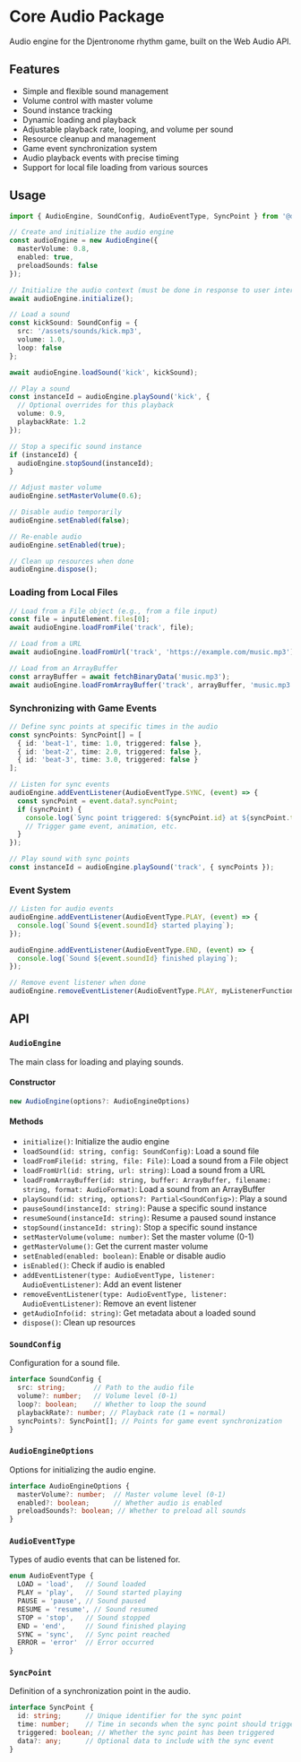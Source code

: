 # Core Audio Package

Audio engine for the Djentronome rhythm game, built on the Web Audio API.

## Features

- Simple and flexible sound management
- Volume control with master volume
- Sound instance tracking
- Dynamic loading and playback
- Adjustable playback rate, looping, and volume per sound
- Resource cleanup and management
- Game event synchronization system
- Audio playback events with precise timing
- Support for local file loading from various sources

## Usage

```typescript
import { AudioEngine, SoundConfig, AudioEventType, SyncPoint } from '@djentronome/core-audio';

// Create and initialize the audio engine
const audioEngine = new AudioEngine({
  masterVolume: 0.8,
  enabled: true,
  preloadSounds: false
});

// Initialize the audio context (must be done in response to user interaction)
await audioEngine.initialize();

// Load a sound
const kickSound: SoundConfig = {
  src: '/assets/sounds/kick.mp3',
  volume: 1.0,
  loop: false
};

await audioEngine.loadSound('kick', kickSound);

// Play a sound
const instanceId = audioEngine.playSound('kick', {
  // Optional overrides for this playback
  volume: 0.9,
  playbackRate: 1.2
});

// Stop a specific sound instance
if (instanceId) {
  audioEngine.stopSound(instanceId);
}

// Adjust master volume
audioEngine.setMasterVolume(0.6);

// Disable audio temporarily
audioEngine.setEnabled(false);

// Re-enable audio
audioEngine.setEnabled(true);

// Clean up resources when done
audioEngine.dispose();
```

### Loading from Local Files

```typescript
// Load from a File object (e.g., from a file input)
const file = inputElement.files[0];
await audioEngine.loadFromFile('track', file);

// Load from a URL
await audioEngine.loadFromUrl('track', 'https://example.com/music.mp3');

// Load from an ArrayBuffer
const arrayBuffer = await fetchBinaryData('music.mp3');
await audioEngine.loadFromArrayBuffer('track', arrayBuffer, 'music.mp3', AudioFormat.MP3);
```

### Synchronizing with Game Events

```typescript
// Define sync points at specific times in the audio
const syncPoints: SyncPoint[] = [
  { id: 'beat-1', time: 1.0, triggered: false },
  { id: 'beat-2', time: 2.0, triggered: false },
  { id: 'beat-3', time: 3.0, triggered: false }
];

// Listen for sync events
audioEngine.addEventListener(AudioEventType.SYNC, (event) => {
  const syncPoint = event.data?.syncPoint;
  if (syncPoint) {
    console.log(`Sync point triggered: ${syncPoint.id} at ${syncPoint.time}s`);
    // Trigger game event, animation, etc.
  }
});

// Play sound with sync points
const instanceId = audioEngine.playSound('track', { syncPoints });
```

### Event System

```typescript
// Listen for audio events
audioEngine.addEventListener(AudioEventType.PLAY, (event) => {
  console.log(`Sound ${event.soundId} started playing`);
});

audioEngine.addEventListener(AudioEventType.END, (event) => {
  console.log(`Sound ${event.soundId} finished playing`);
});

// Remove event listener when done
audioEngine.removeEventListener(AudioEventType.PLAY, myListenerFunction);
```

## API

### `AudioEngine`

The main class for loading and playing sounds.

#### Constructor

```typescript
new AudioEngine(options?: AudioEngineOptions)
```

#### Methods

- `initialize()`: Initialize the audio engine
- `loadSound(id: string, config: SoundConfig)`: Load a sound file
- `loadFromFile(id: string, file: File)`: Load a sound from a File object
- `loadFromUrl(id: string, url: string)`: Load a sound from a URL
- `loadFromArrayBuffer(id: string, buffer: ArrayBuffer, filename: string, format: AudioFormat)`: Load a sound from an ArrayBuffer
- `playSound(id: string, options?: Partial<SoundConfig>)`: Play a sound
- `pauseSound(instanceId: string)`: Pause a specific sound instance
- `resumeSound(instanceId: string)`: Resume a paused sound instance
- `stopSound(instanceId: string)`: Stop a specific sound instance
- `setMasterVolume(volume: number)`: Set the master volume (0-1)
- `getMasterVolume()`: Get the current master volume
- `setEnabled(enabled: boolean)`: Enable or disable audio
- `isEnabled()`: Check if audio is enabled
- `addEventListener(type: AudioEventType, listener: AudioEventListener)`: Add an event listener
- `removeEventListener(type: AudioEventType, listener: AudioEventListener)`: Remove an event listener
- `getAudioInfo(id: string)`: Get metadata about a loaded sound
- `dispose()`: Clean up resources

### `SoundConfig`

Configuration for a sound file.

```typescript
interface SoundConfig {
  src: string;       // Path to the audio file
  volume?: number;   // Volume level (0-1)
  loop?: boolean;    // Whether to loop the sound
  playbackRate?: number; // Playback rate (1 = normal)
  syncPoints?: SyncPoint[]; // Points for game event synchronization
}
```

### `AudioEngineOptions`

Options for initializing the audio engine.

```typescript
interface AudioEngineOptions {
  masterVolume?: number;  // Master volume level (0-1)
  enabled?: boolean;      // Whether audio is enabled
  preloadSounds?: boolean; // Whether to preload all sounds
}
```

### `AudioEventType`

Types of audio events that can be listened for.

```typescript
enum AudioEventType {
  LOAD = 'load',   // Sound loaded
  PLAY = 'play',   // Sound started playing
  PAUSE = 'pause', // Sound paused
  RESUME = 'resume', // Sound resumed
  STOP = 'stop',   // Sound stopped
  END = 'end',     // Sound finished playing
  SYNC = 'sync',   // Sync point reached
  ERROR = 'error'  // Error occurred
}
```

### `SyncPoint`

Definition of a synchronization point in the audio.

```typescript
interface SyncPoint {
  id: string;      // Unique identifier for the sync point
  time: number;    // Time in seconds when the sync point should trigger
  triggered: boolean; // Whether the sync point has been triggered
  data?: any;      // Optional data to include with the sync event
}
``` 